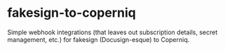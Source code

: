 # fakesign-to-coperniq

Simple webhook integrations (that leaves out subscription details, secret management, etc.) for fakesign (Docusign-esque) to Coperniq.